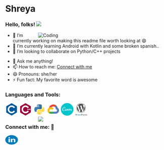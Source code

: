 # Shreya

### Hello, folks! <img src="https://raw.githubusercontent.com/MartinHeinz/MartinHeinz/master/wave.gif" width="30px">

<img align="right" alt="Coding" width="400" src="https://cdn.dribbble.com/users/2646423/screenshots/5507196/computer.gif">

<!--Here are some ideas to get you started:--->

- 🔭 I’m currently working on making this readme file worth looking at 😄
- 🌱 I’m currently learning Android with Kotlin and some broken spanish..
- 👯 I’m looking to collaborate on Python/C++ projects
<!--- 
- 🤔 I’m looking for help with improving --->
- 💬 Ask me anything!
- 📫 How to reach me: [Connect with me](#connect-with-me) 
- 😄 Pronouns: she/her
- ⚡ Fun fact: My favorite word is awesome

<h3 align="left">Languages and Tools:</h3>

<p align="left"> 
  
  <img src="https://github.com/devicons/devicon/blob/master/icons/c/c-plain.svg" alt="C" width="40" height= "40"/>    
  <img src="https://github.com/devicons/devicon/blob/master/icons/cplusplus/cplusplus-plain.svg" alt="C++" width="40" height= "40"/>
  <img src="https://github.com/devicons/devicon/blob/master/icons/python/python-original.svg" alt= "Python" width="40" height="40"/> 
  <img src="https://github.com/devicons/devicon/blob/master/icons/googlecloud/googlecloud-original.svg" alt= "Google Cloud" width="40" height="40"/>
  <img src="https://github.com/devicons/devicon/blob/master/icons/canva/canva-original.svg" alt= "Canva" width="40" height="40"/>
  <img src="https://github.com/devicons/devicon/blob/master/icons/wordpress/wordpress-original.svg" alt= "wordpress" width="40" height="40"/>
  <img align="right" src="https://github-readme-stats.vercel.app/api/top-langs?username=24shreya&show_icons=true&locale=en&layout=compact" width="400" /> 
  
</p>

<div id="connect-with-me">
  <h3> Connect with me: 🤝 </h3>
<p align="left">
<a href="https://www.linkedin.com/in/shreya-1a496018b/" target="blank"><img align="center" src="https://github.com/himanshudadheech/Resouce-Icon/blob/main/linkedin.svg" alt="24shreya" height="30" width="40" /></a>

